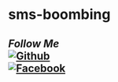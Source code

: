# sms-boombing
## <i><b> Follow Me</b></i> <br>[![Github](https://img.shields.io/badge/Github-AZIM--MAHMUD-dimgray?style=flat-square&logo=github)](https://github.com/Azim-vau)<br> [![Facebook](https://img.shields.io/badge/Facebook-AZIM-blue?style=flat-square&logo=facebook)](https://www.facebook.com/100022097600640)<br>
